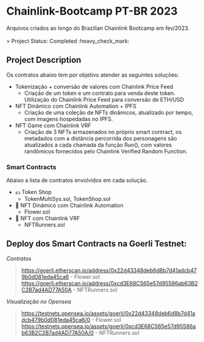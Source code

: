 <h1 align="left">Chainlink-Bootcamp PT-BR 2023</h1>
Arquivos criados ao longo do Brazilian Chainlink Bootcamp em fev/2023.
</br></br>
> Project Status: Completed :heavy_check_mark: 

## Project Description
<p align="justify">Os contratos abaixo tem por objetivo atender as seguintes soluções:

- Tokenização + conversão de valores com Chainlink Price Feed
    - Criação de um token e um contrato para venda deste token. Utilização do Chainlink Price Feed para conversão de ETH/USD
- NFT Dinâmico com Chainlink Automation + IPFS
    - Criação de uma coleção de NFTs dinâmicos, atualizado por tempo, com imagens hospedadas no IPFS.
- NFT Game com Chainlink VRF
    - Criação de 3 NFTs armazenados no próprio smart contract, os metadados com a distância percorrida dos personagens são atualizados a cada chamada da função Run(), com valores randômicos fornecidos pelo Chainlink Verified Random Function.
    
</p>

### Smart Contracts
Abaixo a lista de contratos envolvidos em cada solução.

- :dollar: Token Shop
    - TokenMultiSys.sol, TokenShop.sol
- :art: NFT Dinâmico com Chainlink Automation
    - Flower.sol
- :game_die: NFT com Chainlink VRF
    - NFTRunners.sol  
    
## Deploy dos Smart Contracts na Goerli Testnet:

*Contratos*

> https://goerli.etherscan.io/address/0x22d43348deb6d8b7d41adcb479b0d081eda45ca6 - Flower.sol
> https://goerli.etherscan.io/address/0xcd3E68C565e57d95586ab63B2C2B7ad4AD77A50A - NFTRunners.sol

*Visualização no Opensea*

>  https://testnets.opensea.io/assets/goerli/0x22d43348deb6d8b7d41adcb479b0d081eda45ca6/0 - Flower.sol
>  https://testnets.opensea.io/assets/goerli/0xcd3E68C565e57d95586ab63B2C2B7ad4AD77A50A/0 - NFTRunners.sol
